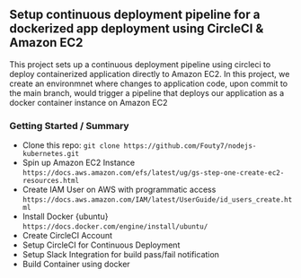## Setup continuous deployment pipeline for a dockerized app deployment using CircleCI & Amazon EC2

This project sets up a continuous deployment pipeline using circleci to deploy containerized application directly to Amazon EC2.
In this project, we create an environmnet where changes to application code, upon commit to the main branch, would trigger a pipeline that deploys our application as a docker container instance on Amazon EC2 

### Getting Started / Summary

* Clone this repo: `git clone https://github.com/Fouty7/nodejs-kubernetes.git`
* Spin up Amazon EC2 Instance `https://docs.aws.amazon.com/efs/latest/ug/gs-step-one-create-ec2-resources.html`
* Create IAM User on AWS with programmatic access `https://docs.aws.amazon.com/IAM/latest/UserGuide/id_users_create.html`
* Install Docker {ubuntu} `https://docs.docker.com/engine/install/ubuntu/`
* Create CircleCI Account
* Setup CircleCI for Continuous Deployment
* Setup Slack Integration for build pass/fail notification
* Build Container using docker